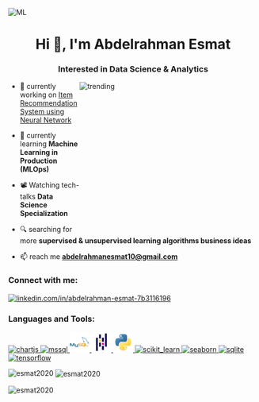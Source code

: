 ![ML](https://user-images.githubusercontent.com/60976246/236632846-f6a6f6c3-e146-45e9-992c-963b247c3325.jpeg)
<h1 align="center">Hi 👋, I'm Abdelrahman Esmat</h1>
<h3 align="center">Interested in Data Science & Analytics</h3>
<img align="right" alt="trending" width="360" height="300" src="https://media1.giphy.com/media/t7sEnf5w7wJ1CEPyy7/giphy.gif?cid=ecf05e47uiw4t1q0i82h6hjnce9zpsxj7z9y5s9xefgpt2qu&ep=v1_gifs_related&rid=giphy.gif&ct=g">

- 🔭 currently working on [Item Recommendation System using Neural Network](https://github.com/Esmat2020/Movies-Recommender-System-using-Neural-Network)

- 🌱 currently learning **Machine Learning in Production (MLOps)**

- 📽 Watching tech-talks **Data Science Specialization**

- 🔍 searching for more **supervised & unsupervised learning algorithms business ideas**

- 📫 reach me **abdelrahmanesmat10@gmail.com**

<h3 align="left">Connect with me:</h3>
<p align="left">
<a href="https://linkedin.com/in/linkedin.com/in/abdelrahman-esmat-7b3116196" target="blank"><img align="center" src="https://raw.githubusercontent.com/rahuldkjain/github-profile-readme-generator/master/src/images/icons/Social/linked-in-alt.svg" alt="linkedin.com/in/abdelrahman-esmat-7b3116196" height="30" width="40" /></a>
</p>

<h3 align="left">Languages and Tools:</h3>
<p align="left"> <a href="https://www.chartjs.org" target="_blank" rel="noreferrer"> <img src="https://www.chartjs.org/media/logo-title.svg" alt="chartjs" width="40" height="40"/> </a> <a href="https://www.microsoft.com/en-us/sql-server" target="_blank" rel="noreferrer"> <img src="https://www.svgrepo.com/show/303229/microsoft-sql-server-logo.svg" alt="mssql" width="40" height="40"/> </a> <a href="https://www.mysql.com/" target="_blank" rel="noreferrer"> <img src="https://raw.githubusercontent.com/devicons/devicon/master/icons/mysql/mysql-original-wordmark.svg" alt="mysql" width="40" height="40"/> </a> <a href="https://pandas.pydata.org/" target="_blank" rel="noreferrer"> <img src="https://raw.githubusercontent.com/devicons/devicon/2ae2a900d2f041da66e950e4d48052658d850630/icons/pandas/pandas-original.svg" alt="pandas" width="40" height="40"/> </a> <a href="https://www.python.org" target="_blank" rel="noreferrer"> <img src="https://raw.githubusercontent.com/devicons/devicon/master/icons/python/python-original.svg" alt="python" width="40" height="40"/> </a> <a href="https://scikit-learn.org/" target="_blank" rel="noreferrer"> <img src="https://upload.wikimedia.org/wikipedia/commons/0/05/Scikit_learn_logo_small.svg" alt="scikit_learn" width="40" height="40"/> </a> <a href="https://seaborn.pydata.org/" target="_blank" rel="noreferrer"> <img src="https://seaborn.pydata.org/_images/logo-mark-lightbg.svg" alt="seaborn" width="40" height="40"/> </a> <a href="https://www.sqlite.org/" target="_blank" rel="noreferrer"> <img src="https://www.vectorlogo.zone/logos/sqlite/sqlite-icon.svg" alt="sqlite" width="40" height="40"/> </a> <a href="https://www.tensorflow.org" target="_blank" rel="noreferrer"> <img src="https://www.vectorlogo.zone/logos/tensorflow/tensorflow-icon.svg" alt="tensorflow" width="40" height="40"/> </a> </p>

<p><img align="left" src="https://github-readme-stats.vercel.app/api/top-langs?username=esmat2020&show_icons=true&locale=en&layout=compact" alt="esmat2020" /></p>

<p>&nbsp;<img align="center" src="https://github-readme-stats.vercel.app/api?username=esmat2020&show_icons=true&locale=en" alt="esmat2020" /></p>

<p><img align="center" src="https://github-readme-streak-stats.herokuapp.com/?user=esmat2020&" alt="esmat2020" /></p>
